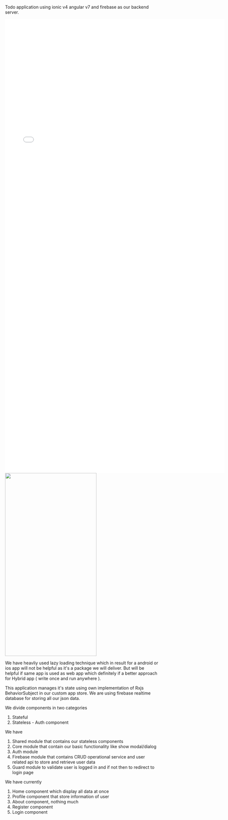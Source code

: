 Todo application using ionic v4 angular v7 and firebase as our backend server.


<iframe src='//gifs.com/embed/todo-application-ionic-yo9GZP' frameborder='0' scrolling='no' width='720px' height='1488px' style='-webkit-backface-visibility: hidden;-webkit-transform: scale(1);' ></iframe>


<img width="300" height="600" src="https://user-images.githubusercontent.com/4208015/56080121-9e545b80-5e1a-11e9-8439-70cc3515bee0.gif"/>

We have heavliy used lazy loading technique which in result for a android or 
ios app will not be helpful as it's a package we will deliver.
But will be helpful if same app is used as web app which definitely if a better approach
for Hybrid app ( write once and run anywhere ).

This application manages it's state using own implementation of Rxjs BehaviorSubject in our custom app store.
We are using firebase realtime database for storing all our json data.

We divide components in two categories
1) Stateful
2) Stateless - Auth component

We have
1) Shared module that contains our stateless components
2) Core module that contain our basic functionality like show modal/dialog
3) Auth module
4) Firebase module that contains CRUD operational service and
user related api to store and retrieve user data
5) Guard module to validate user is logged in and if not then to redirect to login page




We have currently 
1) Home component which display all data at once
2) Profile component that store information of user
3) About component, nothing much
4) Register component
5) Login component





